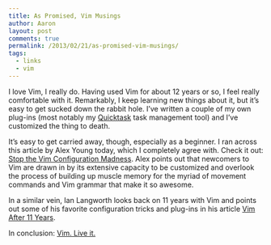 ```yaml
---
title: As Promised, Vim Musings
author: Aaron
layout: post
comments: true
permalink: /2013/02/21/as-promised-vim-musings/
tags:
  - links
  - vim
---
```

I love Vim, I really do. Having used Vim for about 12 years or so, I feel 
really comfortable with it. Remarkably, I keep learning new things about it, 
but it’s easy to get sucked down the rabbit hole. I’ve written a couple of my 
own plug-ins (most notably my [Quicktask][1] task management tool) and I’ve 
customized the thing to death.

[1]: http://quicktask.aaronbieber.com

It’s easy to get carried away, though, especially as a beginner. I ran across 
this article by Alex Young today, which I completely agree with. Check it out: 
[Stop the Vim Configuration Madness][2]. Alex points out that newcomers to Vim 
are drawn in by its extensive capacity to be customized and overlook the 
process of building up muscle memory for the myriad of movement commands and 
Vim grammar that make it so awesome.

[2]: http://usevim.com/2013/02/20/configuration/

In a similar vein, Ian Langworth looks back on 11 years with Vim and points 
out some of his favorite configuration tricks and plug-ins in his article
[Vim After 11 Years][3].

[3]: http://statico.github.com/vim.html

In conclusion: [Vim. Live it.][4]

[4]: http://www.tylercipriani.com/vim.html
